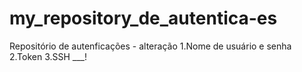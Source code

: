 # my_repository_de_autentica-es
Repositório de autenficações - alteração
1.Nome de usuário e senha 
2.Token
3.SSH ___!
